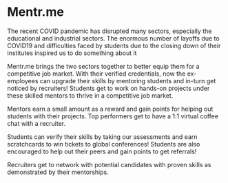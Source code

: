 # Mentr.me

The recent COVID pandemic has disrupted many sectors, especially the educational and industrial sectors. The enormous number of layoffs due to COVID19 and difficulties faced by students due to the closing down of their institutes inspired us to do something about it

Mentr.me brings the two sectors together to better equip them for a competitive job market. With their verified credentials, now the ex-employees can upgrade their skills by mentoring students and in-turn get noticed by recruiters! Students get to work on hands-on projects under these skilled mentors to thrive in a competitive job market.

Mentors earn a small amount as a reward and gain points for helping out students with their projects. Top performers get to have a 1:1 virtual coffee chat with a recruiter.

Students can verify their skills by taking our assessments and earn scratchcards to win tickets to global conferences! Students are also encouraged to help out their peers and gain points to get referrals!

Recruiters get to network with potential candidates with proven skills as demonstrated by their mentorships.
